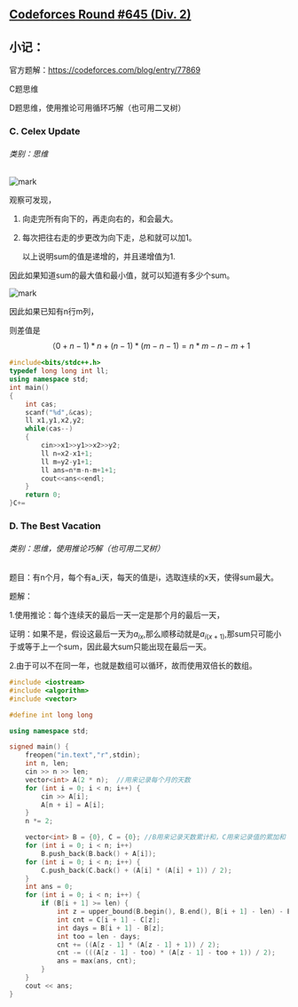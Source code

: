 ## [Codeforces Round #645 (Div. 2)](https://codeforces.com/contest/1358)

## 小记：

官方题解：https://codeforces.com/blog/entry/77869

C题思维

D题思维，使用推论可用循环巧解（也可用二叉树）

### C. Celex Update

###### 类别：思维

![mark](http://mally.oss-cn-qingdao.aliyuncs.com/PicGo上传的图片/20200527/085309664.png)



观察可发现，

1. 向走完所有向下的，再走向右的，和会最大。

2. 每次把往右走的步更改为向下走，总和就可以加1。

   以上说明sum的值是递增的，并且递增值为1.

因此如果知道sum的最大值和最小值，就可以知道有多少个sum。





![mark](http://mally.oss-cn-qingdao.aliyuncs.com/PicGo上传的图片/20200527/121848616.png)



因此如果已知有n行m列，

则差值是
$$
（0+n-1)*n+ (n-1)*(m-n-1)=n*m-n-m+1
$$

```c++
#include<bits/stdc++.h>
typedef long long int ll;
using namespace std;
int main()
{
    int cas;
    scanf("%d",&cas);
    ll x1,y1,x2,y2;
    while(cas--)
    {
        cin>>x1>>y1>>x2>>y2;
        ll n=x2-x1+1;
        ll m=y2-y1+1;
        ll ans=n*m-n-m+1+1;
        cout<<ans<<endl;
    }
    return 0;
}C+=
```







### D. The Best Vacation

###### 类别：思维，使用推论巧解（也可用二叉树）

题目：有n个月，每个有a_i天，每天的值是i，选取连续的x天，使得sum最大。

题解：

1.使用推论：每个连续天的最后一天一定是那个月的最后一天，

证明：如果不是，假设这最后一天为$a_{ix}$,那么顺移动就是$a_{i(x+1)}$,那sum只可能小于或等于上一个sum，因此最大sum只能出现在最后一天。

2.由于可以不在同一年，也就是数组可以循环，故而使用双倍长的数组。





```c++
#include <iostream>
#include <algorithm>
#include <vector>

#define int long long

using namespace std;

signed main() {
    freopen("in.text","r",stdin);
    int n, len;
    cin >> n >> len;
    vector<int> A(2 * n);  //用来记录每个月的天数
    for (int i = 0; i < n; i++) {
        cin >> A[i];
        A[n + i] = A[i];
    }
    n *= 2;

    vector<int> B = {0}, C = {0}; //B用来记录天数累计和，C用来记录值的累加和
    for (int i = 0; i < n; i++)
        B.push_back(B.back() + A[i]);
    for (int i = 0; i < n; i++) {
        C.push_back(C.back() + (A[i] * (A[i] + 1)) / 2);
    }
    int ans = 0;
    for (int i = 0; i < n; i++) {
        if (B[i + 1] >= len) {
            int z = upper_bound(B.begin(), B.end(), B[i + 1] - len) - B.begin();
            int cnt = C[i + 1] - C[z];
            int days = B[i + 1] - B[z];
            int too = len - days;
            cnt += ((A[z - 1] * (A[z - 1] + 1)) / 2);
            cnt -= (((A[z - 1] - too) * (A[z - 1] - too + 1)) / 2);
            ans = max(ans, cnt);
        }
    }
    cout << ans;
}
```





